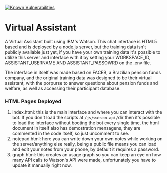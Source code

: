[![Known Vulnerabilities](https://snyk.io/test/github/Yukashimi/virtual-assistant-bia/badge.svg?style=flat-square&targetFile=package.json)](https://snyk.io/test/github/Yukashimi/virtual-assistant-bia?targetFile=package.json)

# Virtual Assistant
A Virtual Assistant built using IBM's Watson.
This chat interface is HTML5 based and is deployed by a node.js server, but the training data isn't publicly available just yet, if you have your own training data it's possible to utilize this server and interface with it by setting your WORKSPACE_ID, ASSISTANT_USERNAME AND ASSISTANT_PASSOWRD on the .env file.

The interface in itself was made based on FACEB, a Brazilian pension funds company, and the original training data was designed to be their virtual assistant, with the porpurse to answer questions about pension funds and welfare, as well as accessing their participant database.

### HTML Pages Deployed
1. index.html: this is the main interface and where you can interact with the bot. If you don't load the scripts at `/js/watson-api/`dir then it's possible to load the interface without booting the bot every single time, the html document in itself also has demostration mensagens, they are commented in the code itself, so just uncomment to see.
2. notepad.html: here you can write down your own notes while working on the server/anything else really, being a public file means you can load and edit your notes from your phone, by default it requires a password.
3. graph.html: this creates an usage graph so you can keep an eye on how many API calls to Watson's API were made, unfortunately you have to update it manually right now.
